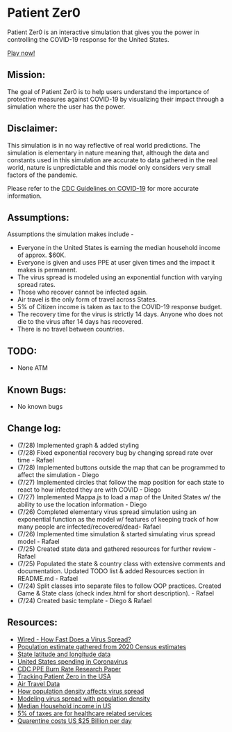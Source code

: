 # Patient Zer0

Patient Zer0 is an interactive simulation that gives you the power in controlling the COVID-19 response for the United States.

[Play now!](https://cssi-patient-zer0.glitch.me/)

## Mission:

The goal of Patient Zer0 is to help users understand the importance of protective measures against COVID-19 by visualizing their impact through a simulation where the user has the power.

## Disclaimer:

This simulation is in no way reflective of real world predictions. The simulation is elementary in nature meaning that, although the data and constants used in this simulation are accurate to data gathered in the real world, nature is unpredictable and this model only considers very small factors of the pandemic.

Please refer to the [CDC Guidelines on COVID-19](https://www.cdc.gov/coronavirus/2019-ncov/index.html) for more accurate information.

## Assumptions: 

Assumptions the simulation makes include - 

- Everyone in the United States is earning the median household income of approx. $60K.
- Everyone is given and uses PPE at user given times and the impact it makes is permanent.
- The virus spread is modeled using an exponential function with varying spread rates.
- Those who recover cannot be infected again.
- Air travel is the only form of travel across States.
- 5% of Citizen income is taken as tax to the COVID-19 response budget.
- The recovery time for the virus is strictly 14 days. Anyone who does not die to the virus after 14 days has recovered.
- There is no travel between countries.

## TODO:
 - None ATM

## Known Bugs:

- No known bugs

## Change log:

- (7/28) Implemented graph & added styling
- (7/28) Fixed exponential recovery bug by changing spread rate over time - Rafael
- (7/28) Implemented buttons outside the map that can be programmed to affect the simulation - Diego
- (7/27) Implemented circles that follow the map position for each state to react to how infected they are with COVID - Diego
- (7/27) Implemented Mappa.js to load a map of the United States w/ the ability to use the location information - Diego
- (7/26) Completed elementary virus spread simulation using an exponential function as the model w/ features of keeping track of how many people are infected/recovered/dead- Rafael
- (7/26) Implemented time simulation & started simulating virus spread model - Rafael
- (7/25) Created state data and gathered resources for further review - Rafael
- (7/25) Populated the state & country class with extensive comments and documentation. Updated TODO list & added Resources section in README.md - Rafael
- (7/24) Split classes into separate files to follow OOP practices. Created Game & State class (check index.html for short description). - Rafael
- (7/24) Created basic template - Diego & Rafael

## Resources:

- [Wired - How Fast Does a Virus Spread?](https://www.wired.com/story/how-fast-does-a-virus-spread/)
- [Population estimate gathered from 2020 Census estimates](https://worldpopulationreview.com/state-rankings/state-densities)
- [State latitude and longitude data](https://gist.github.com/meiqimichelle/7727723)
- [United States spending in Coronavirus](https://www.washingtonpost.com/business/2020/04/15/coronavirus-economy-6-trillion/)
- [CDC PPE Burn Rate Research Paper](https://www.ncbi.nlm.nih.gov/pmc/articles/PMC7225214/)
- [Tracking Patient Zero in the USA](https://www.theguardian.com/world/2020/may/26/us-coronavirus-patient-zero-100000-deaths)
- [Air Travel Data](https://www.nationalgeographic.com/science/2020/01/how-coronavirus-spreads-on-a-plane/#close)
- [How population density affects virus spread](https://www.sciencedirect.com/science/article/pii/S0025556413001235)
- [Modeling virus spread with population density](https://www.sciencedirect.com/science/article/pii/S0025556413001235)
- [Median Household income in US](https://www.investopedia.com/personal-finance/what-average-income-us/)
- [5% of taxes are for healthcare related services](https://www.crfb.org/papers/american-health-care-health-spending-and-federal-budget)
- [Quarentine costs US $25 Billion per day](https://www.bizjournals.com/stlouis/news/2020/04/14/quarantine-costs-u-s-25-billion-a-day-st-louis.html)
